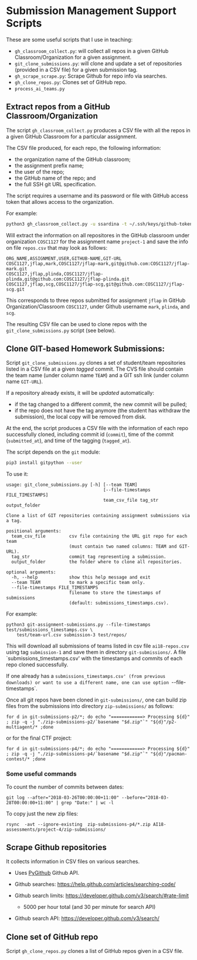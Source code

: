 # Submission Management Support Scripts 

These are some useful scripts that I use in teaching:

* `gh_classroom_collect.py`: will collect all repos in a given GitHub Classroom/Organization for a given assignment.
* `git_clone_submissions.py`: will clone and update a set of repositories (provided in a CSV file) for a given submission tag.
* `gh_scrape_scrape.py`: Scrape Github for repo info via searches.
* `gh_clone_repos.py`: Clones set of GitHub repo.
* `process_ai_teams.py`


## Extract repos from a GitHub Classroom/Organization

The script `gh_classroom_collect.py` produces a CSV file with all the repos in a given GitHub Classroom for a particular assignment.

The CSV file produced, for each repo, the following information:

* the organization name of the GitHub classroom;
* the assignment prefix name;
* the user of the repo;
* the GitHub name of the repo; and
* the full SSH git URL specification.

The script requires a username and its password or file with GitHub access token that allows access to the organization.

For example:

```bash
python3 gh_classroom_collect.py -u ssardina -t ~/.ssh/keys/github-token-ssardina.txt COSC1127 project-1 repos.csv 
```

Will extract the information on all repositores in the GitHub classroom under organization `COSC1127` for the assignment name `project-1` and save the info on file `repos.csv` that may look as follows:

```csv
ORG_NAME,ASSIGNMENT,USER,GITHUB-NAME,GIT-URL
COSC1127,jflap,mark,COSC1127/jflap-mark,git@github.com:COSC1127/jflap-mark.git
COSC1127,jflap,plinda,COSC1127/jflap-plinda,git@github.com:COSC1127/jflap-plinda.git
COSC1127,jflap,scg,COSC1127/jflap-scg,git@github.com:COSC1127/jflap-scg.git
```

This corresponds to three repos submitted for assignment `jflap` in GitHub Organization/Classroom `COSC1127`, under Github username `mark`, `plinda`, and `scg`.

The resulting CSV file can be used to clone repos with the `git_clone_submissions.py` script (see below).


## Clone GIT-based Homework Submissions:  

Script `git_clone_submissions.py` clones a set of student/team repositories listed in a CSV file at a given _tagged_ commit.  The CVS file should contain the team name (under column name `TEAM`) and a GIT ssh link (under column name `GIT-URL`).

If a repository already exists, it will be _updated_ automatically:
 
 * if the tag changed to a different commit, the new commit will be pulled;
 * if the repo does not have the tag anymore (the student has withdraw the submission), the local copy will be removed from disk.
 
At the end, the script produces a CSV file with the information of each repo successfully cloned, including commit id (`commit`), time of the commit (`submitted_at`), and time of the tagging (`tagged_at`).  

The script depends on the `git` module:

```bash
pip3 install gitpython --user
```

To use it:

```
usage: git_clone_submissions.py [-h] [--team TEAM]
                                     [--file-timestamps FILE_TIMESTAMPS]
                                     team_csv_file tag_str output_folder

Clone a list of GIT repositories containing assignment submissions via a tag.

positional arguments:
  team_csv_file         csv file containing the URL git repo for each team
                        (must contain two named columns: TEAM and GIT-URL).
  tag_str               commit tag representing a submission.
  output_folder         the folder where to clone all repositories.

optional arguments:
  -h, --help            show this help message and exit
  --team TEAM           to mark a specific team only.
  --file-timestamps FILE_TIMESTAMPS
                        filename to store the timestamps of submissions
                        (default: submissions_timestamps.csv).
```

For example:

```
python3 git-assignment-submissions.py --file-timestamps test/submissions_timestamps.csv \
    test/team-url.csv submission-3 test/repos/
```

This will download all submissions of teams listed in csv file `ai18-repos.csv` using tag `submission-1`
and save them in directory `git-submissions/`. A file `submissions_timestamps.csv' with the timestamps and commits of each repo cloned successfully.

If one already has a `submissions_timestamps.csv' (from previous downloads) or want to use a different name, one can use option `--file-timestamps`.



Once all git repos have been cloned in `git-submissions/`, one can build zip files from the submissions into directory `zip-submissions/` as follows:

```
for d in git-submissions-p2/*; do echo "============> Processing ${d}" ; zip -q -j "./zip-submissions-p2/`basename "$d.zip"`" "${d}"/p2-multiagent/* ;done
```

or for the final CTF project:

```
for d in git-submissions-p4/*; do echo "============> Processing ${d}" ; zip -q -j "./zip-submissions-p4/`basename "$d.zip"`" "${d}"/pacman-contest/* ;done
```

### Some useful commands

To count the number of commits between dates:

```
git log --after="2018-03-26T00:00:00+11:00" --before="2018-03-28T00:00:00+11:00" | grep "Date:" | wc -l
```

To copy just the new zip files:

```
rsync  -avt --ignore-existing  zip-submissions-p4/*.zip AI18-assessments/project-4/zip-submissions/
```



## Scrape Github repositories

It collects information in CSV files on various searches.

* Uses [PyGithub](https://github.com/PyGithub/PyGithub) Github API.

* Github searches: https://help.github.com/articles/searching-code/
* Github search limits: https://developer.github.com/v3/search/#rate-limit
    * 5000 per hour total (and 30 per minute for search API)
* Github search API: https://developer.github.com/v3/search/


## Clone set of GitHub repo

Script `gh_clone_repos.py` clones a list of GitHub repos given in a CSV file.
